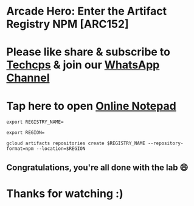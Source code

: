 

# Arcade Hero: Enter the Artifact Registry NPM [ARC152]

# Please like share & subscribe to [Techcps](https://www.youtube.com/@techcps) & join our [WhatsApp Channel](https://whatsapp.com/channel/0029Va9nne147XeIFkXYv71A)

# Tap here to open [Online Notepad](https://www.rapidtables.com/tools/notepad.html#)

```
export REGISTRY_NAME=

export REGION=

gcloud artifacts repositories create $REGISTRY_NAME --repository-format=npm --location=$REGION

```

## Congratulations, you're all done with the lab 😄

# Thanks for watching :)

